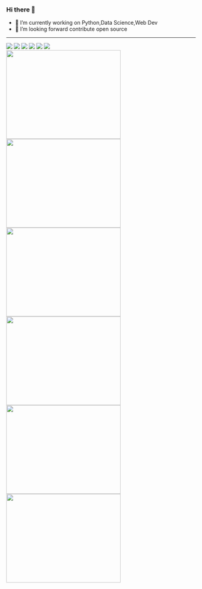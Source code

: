 ### Hi there 👋

- 🔭 I’m currently working on Python,Data Science,Web Dev
- 👯 I’m looking forward contribute open source



________________________________________________________________________________________________________________
<div>
<img src="https://img.shields.io/badge/python%20-%2314354C.svg?&style=for-the-badge&logo=python&logoColor=white"/>
<img src="https://img.shields.io/badge/c%20-%2300599C.svg?&style=for-the-badge&logo=c&logoColor=white"/> 
<img src="https://img.shields.io/badge/java-%23ED8B00.svg?&style=for-the-badge&logo=java&logoColor=white"/>
<img src="https://img.shields.io/badge/pandas%20-%23150458.svg?&style=for-the-badge&logo=pandas&logoColor=white" />
<img src="https://img.shields.io/badge/github%20-%23121011.svg?&style=for-the-badge&logo=github&logoColor=white"/>
<img src="https://img.shields.io/badge/Jupyter%20-%23F37626.svg?&style=for-the-badge&logo=Jupyter&logoColor=white" />
</div>
 

  
  
  <img src="https://images.youracclaim.com/size/680x680/images/b5243e36-b05f-426b-994a-87a535f1c217/Build_your_own_chatbot_-_CC_v3.png" class="img-rounded" alt="" width="304"        height="236"> 
  <img src="https://images.youracclaim.com/size/680x680/images/84ac9eff-b8a2-4683-846b-f59887a73801/Python_101_Data_Science.png"  class="img-rounded alt="" width="304" height="236"> 
  <img src="https://images.youracclaim.com/size/680x680/images/ba34cb1c-4344-43f5-9685-55e2e901c0f0/Data_Analysis_using_Python.png" class="img-rounded alt="" width="304" height="236"> 
  <img src="https://images.youracclaim.com/size/680x680/images/5ca7b236-6105-4154-ba22-c8ae12ec1d8c/Data_Sci_Found_Level_1_-_CC_-_2019.png" class="img-rounded alt="" width="304" height="236"> 
  <img src="https://images.youracclaim.com/size/680x680/images/087eaefb-61a2-426b-ae74-74efca195667/Data_Visualization_Using_Python.png" class="img-rounded alt="" width="304" height="236"> 
  <img src="https://images.youracclaim.com/size/680x680/images/73ac7b07-679c-4c0e-94d9-8b9dc11efe59/Applied_Data_Science_with_Python.png" class="img-rounded alt="" width="304" height="236"> 

